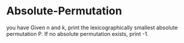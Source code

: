 # Absolute-Permutation


you have Given n and k, print the lexicographically smallest absolute permutation P. If no absolute permutation exists, print -1.
